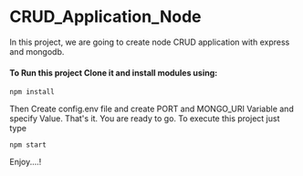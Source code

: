 # CRUD_Application_Node
In this project, we are going to create node CRUD application with express and mongodb.

#### To Run this project Clone it and install modules using:
```
npm install
```

Then Create config.env file and create PORT and MONGO_URI Variable and specify Value.
That's it. You are ready to go. To execute this project just type
```
npm start
```

Enjoy....!
